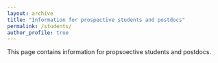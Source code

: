 ```yaml
---
layout: archive
title: "Information for prospective students and postdocs"
permalink: /students/
author_profile: true
---
```


This page contains information for propsoective students and postdocs.
